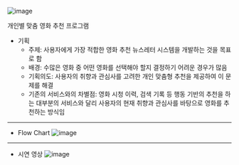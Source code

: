![image](https://github.com/KimDong-gue/Command_Movie/assets/116249934/c0ac7c8f-3452-4a97-ba79-78be0a91d7e2)



 개인별 맞춤 영화 추천 프로그램

- 기획
  - 주제: 사용자에게 가장 적합한 영화 추천 뉴스레터 시스템을 개발하는 것을 목표로 함
  - 배경: 수많은 영화 중 어떤 영화를 선택해야 할지 결정하기 어려운 경우가 많음 
  - 기획의도: 사용자의 취향과 관심사를 고려한 개인 맞춤형 추천을 제공하여 이 문제를 해결
  - 기존의 서비스와의 차별점: 영화 시청 이력, 검색 기록 등 행동 기반의 추천을 하는 대부분의 서비스와 달리 사용자의 현재 취향과 관심사를 바탕으로 영화를 추천하는 방식임


---

- Flow Chart
![image](https://github.com/KimDong-gue/Command_Movie/assets/116249934/1dd41513-3f49-4c34-a3c2-fd64aa2c765c)


---
- 시연 영상
![image](https://github.com/KimDong-gue/Command_Movie/assets/116249934/d1185802-6236-412f-b15a-00428855b774)



